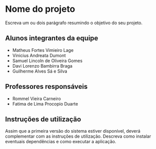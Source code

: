 # Nome do projeto

Escreva um ou dois  parágrafo resumindo o objetivo do seu projeto.

## Alunos integrantes da equipe

* Matheus Fortes Vimieiro Lage
* Vinicius Andreata Dumont
* Samuel Lincoln de Oliveira Gomes
* Davi Lorenzo Bambirra Braga
* Guilherme Alves Sá e Silva

## Professores responsáveis

* Rommel Vieira Carneiro
* Fatima de Lima Procopio Duarte

## Instruções de utilização

Assim que a primeira versão do sistema estiver disponível, deverá complementar com as instruções de utilização. Descreva como instalar eventuais dependências e como executar a aplicação.
